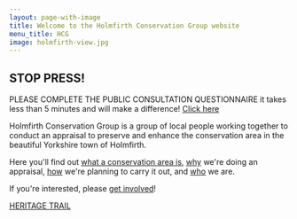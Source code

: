 ```yaml
---
layout: page-with-image
title: Welcome to the Holmfirth Conservation Group website
menu_title: HCG
image: holmfirth-view.jpg
---
```


## STOP PRESS!
PLEASE COMPLETE THE PUBLIC CONSULTATION QUESTIONNAIRE it takes less than 5 minutes and will make a difference! [Click here](https://www.surveymonkey.co.uk/r/F22KHJM)

Holmfirth Conservation Group is a group of local people working
together to conduct an appraisal to preserve and enhance the
conservation area in the beautiful Yorkshire town of Holmfirth.

Here you'll find out [what a conservation area is](/what-is-holmfirth-conservation-area/), [why](/why-are-we-doing-this) we're doing an appraisal, [how](how) we're planning to carry it out, and [who](/who-are-the-holmfirth-conservation-group/) we are.

If you're interested, please [get involved](/Volunteering/)!

[HERITAGE TRAIL](/heritage/)
